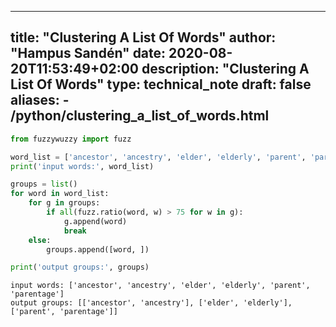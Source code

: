  
---
title: "Clustering A List Of Words"
author: "Hampus Sandén"
date: 2020-08-20T11:53:49+02:00
description: "Clustering A List Of Words"
type: technical_note
draft: false
aliases:
    - /python/clustering_a_list_of_words.html
---


 


```python
from fuzzywuzzy import fuzz

word_list = ['ancestor', 'ancestry', 'elder', 'elderly', 'parent', 'parentage']
print('input words:', word_list)

groups = list()
for word in word_list:
    for g in groups:
        if all(fuzz.ratio(word, w) > 75 for w in g):
            g.append(word)
            break
    else:
        groups.append([word, ])

print('output groups:', groups)
```



    input words: ['ancestor', 'ancestry', 'elder', 'elderly', 'parent', 'parentage']
    output groups: [['ancestor', 'ancestry'], ['elder', 'elderly'], ['parent', 'parentage']]





